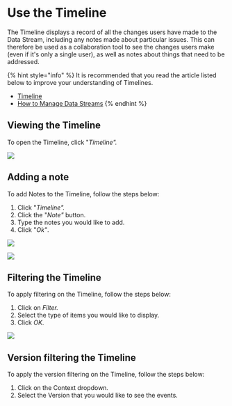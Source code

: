 # Use the Timeline

The Timeline displays a record of all the changes users have made to the Data Stream, including any notes made about particular issues. This can therefore be used as a collaboration tool to see the changes users make (even if it's only a single user), as well as notes about things that need to be addressed.

{% hint style="info" %}
It is recommended that you read the article listed below to improve your understanding of Timelines.

* [Timeline](../../concepts/data-stream/timeline.md)
* [How to Manage Data Streams](manage-data-streams.md)
{% endhint %}

## Viewing the Timeline

To open the Timeline, click "_Timeline"._

![](../../.gitbook/assets/timeline.png)

## Adding a note

To add Notes to the Timeline, follow the steps below:

1. Click "_Timeline"._
2. Click the "_Note"_ button.
3. Type the notes you would like to add.
4. Click "_Ok"_.

![](../../.gitbook/assets/adding-timeline-note.png)

![](../../.gitbook/assets/timeline-note-added.png)

## Filtering the Timeline

To apply filtering on the Timeline, follow the steps below:

1. Click on _Filter._
2. Select the type of items you would like to display.
3. Click _OK_.

![](../../.gitbook/assets/timeline-filter.png)

## Version filtering the Timeline

To apply the version filtering on the Timeline, follow the steps below:

1. Click on the Context dropdow&#x6E;_._
2. Select the Version that you would like to see the events.

<figure><img src="../../.gitbook/assets/timeline-version-filter.png" alt=""><figcaption></figcaption></figure>
